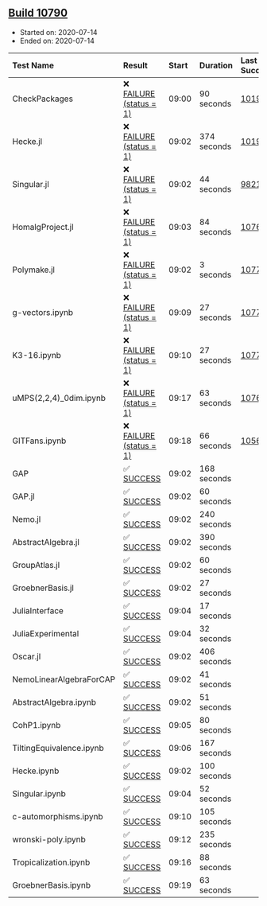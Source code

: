## [Build 10790](https://oscarci.mathematik.uni-kl.de/job/oscar/10790/)

* Started on: 2020-07-14
* Ended on: 2020-07-14

| Test Name    | Result | Start | Duration | Last Success | First Failure |
|:-------------|:-------|:------|:---------|:-------------|:--------------|
| CheckPackages | ❌ [FAILURE (status = 1)](https://oscarci.mathematik.uni-kl.de/job/oscar/10790/artifact/logs/build-10790/CheckPackages.log) | 09:00 | 90 seconds | [10197](https://oscarci.mathematik.uni-kl.de/job/oscar/10197/) | [10198](https://oscarci.mathematik.uni-kl.de/job/oscar/10198/) |
| Hecke.jl | ❌ [FAILURE (status = 1)](https://oscarci.mathematik.uni-kl.de/job/oscar/10790/artifact/logs/build-10790/Hecke.jl.log) | 09:02 | 374 seconds | [10197](https://oscarci.mathematik.uni-kl.de/job/oscar/10197/) | [10198](https://oscarci.mathematik.uni-kl.de/job/oscar/10198/) |
| Singular.jl | ❌ [FAILURE (status = 1)](https://oscarci.mathematik.uni-kl.de/job/oscar/10790/artifact/logs/build-10790/Singular.jl.log) | 09:02 | 44 seconds | [9821](https://oscarci.mathematik.uni-kl.de/job/oscar/9821/) | [9822](https://oscarci.mathematik.uni-kl.de/job/oscar/9822/) |
| HomalgProject.jl | ❌ [FAILURE (status = 1)](https://oscarci.mathematik.uni-kl.de/job/oscar/10790/artifact/logs/build-10790/HomalgProject.jl.log) | 09:03 | 84 seconds | [10765](https://oscarci.mathematik.uni-kl.de/job/oscar/10765/) | [10766](https://oscarci.mathematik.uni-kl.de/job/oscar/10766/) |
| Polymake.jl | ❌ [FAILURE (status = 1)](https://oscarci.mathematik.uni-kl.de/job/oscar/10790/artifact/logs/build-10790/Polymake.jl.log) | 09:02 | 3 seconds | [10779](https://oscarci.mathematik.uni-kl.de/job/oscar/10779/) | [10780](https://oscarci.mathematik.uni-kl.de/job/oscar/10780/) |
| g-vectors.ipynb | ❌ [FAILURE (status = 1)](https://oscarci.mathematik.uni-kl.de/job/oscar/10790/artifact/logs/build-10790/g-vectors.ipynb.log) | 09:09 | 27 seconds | [10779](https://oscarci.mathematik.uni-kl.de/job/oscar/10779/) | [10780](https://oscarci.mathematik.uni-kl.de/job/oscar/10780/) |
| K3-16.ipynb | ❌ [FAILURE (status = 1)](https://oscarci.mathematik.uni-kl.de/job/oscar/10790/artifact/logs/build-10790/K3-16.ipynb.log) | 09:10 | 27 seconds | [10779](https://oscarci.mathematik.uni-kl.de/job/oscar/10779/) | [10780](https://oscarci.mathematik.uni-kl.de/job/oscar/10780/) |
| uMPS(2,2,4)_0dim.ipynb | ❌ [FAILURE (status = 1)](https://oscarci.mathematik.uni-kl.de/job/oscar/10790/artifact/logs/build-10790/uMPS-2-2-4-_0dim.ipynb.log) | 09:17 | 63 seconds | [10765](https://oscarci.mathematik.uni-kl.de/job/oscar/10765/) | [10766](https://oscarci.mathematik.uni-kl.de/job/oscar/10766/) |
| GITFans.ipynb | ❌ [FAILURE (status = 1)](https://oscarci.mathematik.uni-kl.de/job/oscar/10790/artifact/logs/build-10790/GITFans.ipynb.log) | 09:18 | 66 seconds | [10566](https://oscarci.mathematik.uni-kl.de/job/oscar/10566/) | [10567](https://oscarci.mathematik.uni-kl.de/job/oscar/10567/) |
| GAP | ✅ [SUCCESS](https://oscarci.mathematik.uni-kl.de/job/oscar/10790/artifact/logs/build-10790/GAP.log) | 09:02 | 168 seconds |  |  |
| GAP.jl | ✅ [SUCCESS](https://oscarci.mathematik.uni-kl.de/job/oscar/10790/artifact/logs/build-10790/GAP.jl.log) | 09:02 | 60 seconds |  |  |
| Nemo.jl | ✅ [SUCCESS](https://oscarci.mathematik.uni-kl.de/job/oscar/10790/artifact/logs/build-10790/Nemo.jl.log) | 09:02 | 240 seconds |  |  |
| AbstractAlgebra.jl | ✅ [SUCCESS](https://oscarci.mathematik.uni-kl.de/job/oscar/10790/artifact/logs/build-10790/AbstractAlgebra.jl.log) | 09:02 | 390 seconds |  |  |
| GroupAtlas.jl | ✅ [SUCCESS](https://oscarci.mathematik.uni-kl.de/job/oscar/10790/artifact/logs/build-10790/GroupAtlas.jl.log) | 09:02 | 60 seconds |  |  |
| GroebnerBasis.jl | ✅ [SUCCESS](https://oscarci.mathematik.uni-kl.de/job/oscar/10790/artifact/logs/build-10790/GroebnerBasis.jl.log) | 09:02 | 27 seconds |  |  |
| JuliaInterface | ✅ [SUCCESS](https://oscarci.mathematik.uni-kl.de/job/oscar/10790/artifact/logs/build-10790/JuliaInterface.log) | 09:04 | 17 seconds |  |  |
| JuliaExperimental | ✅ [SUCCESS](https://oscarci.mathematik.uni-kl.de/job/oscar/10790/artifact/logs/build-10790/JuliaExperimental.log) | 09:04 | 32 seconds |  |  |
| Oscar.jl | ✅ [SUCCESS](https://oscarci.mathematik.uni-kl.de/job/oscar/10790/artifact/logs/build-10790/Oscar.jl.log) | 09:02 | 406 seconds |  |  |
| NemoLinearAlgebraForCAP | ✅ [SUCCESS](https://oscarci.mathematik.uni-kl.de/job/oscar/10790/artifact/logs/build-10790/NemoLinearAlgebraForCAP.log) | 09:02 | 41 seconds |  |  |
| AbstractAlgebra.ipynb | ✅ [SUCCESS](https://oscarci.mathematik.uni-kl.de/job/oscar/10790/artifact/logs/build-10790/AbstractAlgebra.ipynb.log) | 09:02 | 51 seconds |  |  |
| CohP1.ipynb | ✅ [SUCCESS](https://oscarci.mathematik.uni-kl.de/job/oscar/10790/artifact/logs/build-10790/CohP1.ipynb.log) | 09:05 | 80 seconds |  |  |
| TiltingEquivalence.ipynb | ✅ [SUCCESS](https://oscarci.mathematik.uni-kl.de/job/oscar/10790/artifact/logs/build-10790/TiltingEquivalence.ipynb.log) | 09:06 | 167 seconds |  |  |
| Hecke.ipynb | ✅ [SUCCESS](https://oscarci.mathematik.uni-kl.de/job/oscar/10790/artifact/logs/build-10790/Hecke.ipynb.log) | 09:02 | 100 seconds |  |  |
| Singular.ipynb | ✅ [SUCCESS](https://oscarci.mathematik.uni-kl.de/job/oscar/10790/artifact/logs/build-10790/Singular.ipynb.log) | 09:04 | 52 seconds |  |  |
| c-automorphisms.ipynb | ✅ [SUCCESS](https://oscarci.mathematik.uni-kl.de/job/oscar/10790/artifact/logs/build-10790/c-automorphisms.ipynb.log) | 09:10 | 105 seconds |  |  |
| wronski-poly.ipynb | ✅ [SUCCESS](https://oscarci.mathematik.uni-kl.de/job/oscar/10790/artifact/logs/build-10790/wronski-poly.ipynb.log) | 09:12 | 235 seconds |  |  |
| Tropicalization.ipynb | ✅ [SUCCESS](https://oscarci.mathematik.uni-kl.de/job/oscar/10790/artifact/logs/build-10790/Tropicalization.ipynb.log) | 09:16 | 88 seconds |  |  |
| GroebnerBasis.ipynb | ✅ [SUCCESS](https://oscarci.mathematik.uni-kl.de/job/oscar/10790/artifact/logs/build-10790/GroebnerBasis.ipynb.log) | 09:19 | 63 seconds |  |  |
